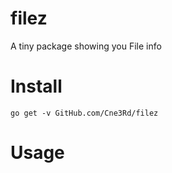 # filez
A tiny package showing you File info

# Install
```
go get -v GitHub.com/Cne3Rd/filez
```

# Usage
```
```
